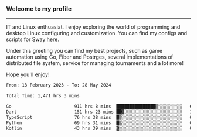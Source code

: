 ### Welcome to my profile

---

IT and Linux enthuasiat. I enjoy exploring the world of programming and desktop Linux configuring and customization. You can find my configs and scripts for Sway [here](https://github.com/uroborosq/mess-of-linux-configurations).

Under this greeting you can find my best projects, such as game automation using Go, Fiber and Postrges, several implementations of distributed file system, service for managing tournaments and a lot more!

Hope you'll enjoy!

<!-- <div display="block">
 	<img align="left" width="48%" alt="isocalendar" src=".github/metrics/isocalendar_metrics.svg" />
	<img align="center" width="48%" alt="contributions" src=".github/metrics/contributions_metrics.svg" />
	<img align="center" alt="languages" src=".github/metrics/languages_metrics.svg" />
</div> -->

<!-- ![](https://komarev.com/ghpvc/?username=uroborosq&color=success&style=flat-square) -->
<!-- [](https://img.shields.io/github/last-commit/uroborosq/uroborosq?label=Profile%20updated&style=flat-square) -->

<!--START_SECTION:waka-->

```txt
From: 13 February 2023 - To: 28 May 2024

Total Time: 1,471 hrs 3 mins

Go                        911 hrs 8 mins  ███████████████▒░░░░░░░░░   61.29 %
Dart                      151 hrs 23 mins ██▓░░░░░░░░░░░░░░░░░░░░░░   10.18 %
TypeScript                76 hrs 38 mins  █▒░░░░░░░░░░░░░░░░░░░░░░░   05.16 %
Python                    69 hrs 31 mins  █▒░░░░░░░░░░░░░░░░░░░░░░░   04.68 %
Kotlin                    43 hrs 39 mins  ▓░░░░░░░░░░░░░░░░░░░░░░░░   02.94 %
```

<!--END_SECTION:waka-->
